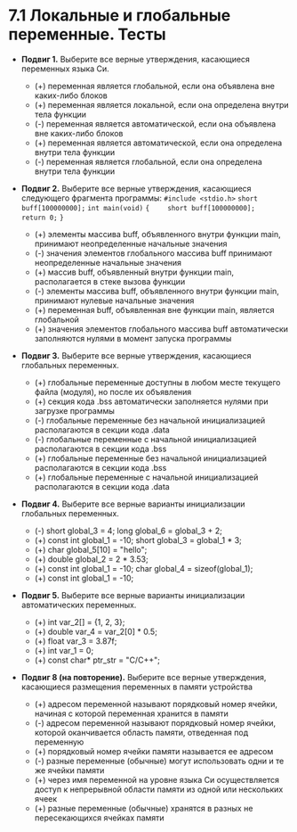 # 7.1 Локальные и глобальные переменные. Тесты

* **Подвиг 1.** Выберите все верные утверждения, касающиеся переменных языка Си.
  * (+) переменная является глобальной, если она объявлена вне каких-либо блоков
  * (+) переменная является локальной, если она определена внутри тела функции
  * (-) переменная является автоматической, если она объявлена вне каких-либо блоков
  * (+) переменная является автоматической, если она определена внутри тела функции
  * (-) переменная является глобальной, если она определена внутри тела функции

* **Подвиг 2.** Выберите все верные утверждения, касающиеся следующего фрагмента программы:
```#include <stdio.h>```
```short buff[100000000];```
```int main(void)```
```{```
```    short buff[100000000];```
```    return 0;```
```}```
  * (+) элементы массива buff, объявленного внутри функции main, принимают неопределенные начальные значения
  * (-) значения элементов глобального массива buff принимают неопределенные начальные значения
  * (+) массив buff, объявленный внутри функции main, располагается в стеке вызова функции
  * (-) элементы массива buff, объявленного внутри функции main, принимают нулевые начальные значения
  * (+) переменная buff, объявленная вне функции main, является глобальной
  * (+) значения элементов глобального массива buff автоматически заполняются нулями в момент запуска программы

* **Подвиг 3.** Выберите все верные утверждения, касающиеся глобальных переменных.
  * (+) глобальные переменные доступны в любом месте текущего файла (модуля), но после их объявления
  * (+) секция кода .bss автоматически заполняется нулями при загрузке программы
  * (-) глобальные переменные без начальной инициализацией располагаются в секции кода .data
  * (-) глобальные переменные с начальной инициализацией располагаются в секции кода .bss
  * (+) глобальные переменные без начальной инициализацией располагаются в секции кода .bss
  * (+) глобальные переменные с начальной инициализацией располагаются в секции кода .data

* **Подвиг 4.** Выберите все верные варианты инициализации глобальных переменных.
  * (-) short global_3 = 4; long global_6 = global_3 + 2;
  * (+) const int global_1 = -10; short global_3 = global_1 * 3;
  * (+) char global_5[10] = "hello";
  * (+) double global_2 = 2 * 3.53;
  * (+) const int global_1 = -10; char global_4 = sizeof(global_1);
  * (+) const int global_1 = -10;

* **Подвиг 5.** Выберите все верные варианты инициализации автоматических переменных.
  * (+) int var_2[] = {1, 2, 3};
  * (+) double var_4 = var_2[0] * 0.5;
  * (+) float var_3 = 3.87f;
  * (+) int var_1 = 0;
  * (+) const char* ptr_str = "C/C++";

* **Подвиг 8 (на повторение).** Выберите все верные утверждения, касающиеся размещения переменных в памяти устройства
  * (+) адресом переменной называют порядковый номер ячейки, начиная с которой переменная хранится в памяти
  * (-) адресом переменной называют порядковый номер ячейки, которой оканчивается область памяти, отведенная под переменную
  * (+) порядковый номер ячейки памяти называется ее адресом
  * (-) разные переменные (обычные) могут использовать одни и те же ячейки памяти
  * (+) через имя переменной на уровне языка Си осуществляется доступ к непрерывной области памяти из одной или нескольких ячеек
  * (+) разные переменные (обычные) хранятся в разных не пересекающихся ячейках памяти